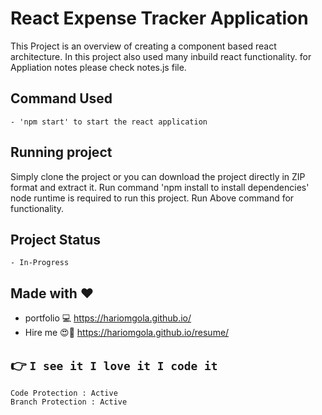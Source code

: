 # React Expense Tracker Application
This Project is an overview of creating a component based react architecture.
In this project also used many inbuild react functionality.
for Appliation notes please check notes.js file.

## Command Used
    - 'npm start' to start the react application

## Running project
Simply clone the project or you can download the project directly in ZIP format and extract it.
Run command 'npm install to install dependencies'
node runtime is required to run this project.
Run Above command for functionality.

## Project Status
    - In-Progress

## Made with :heart:
 - portfolio :computer: https://hariomgola.github.io/
 - Hire me :heart_eyes::yellow_heart: https://hariomgola.github.io/resume/

## :point_right: `I see it I love it I code it`

```
Code Protection : Active
Branch Protection : Active
```
